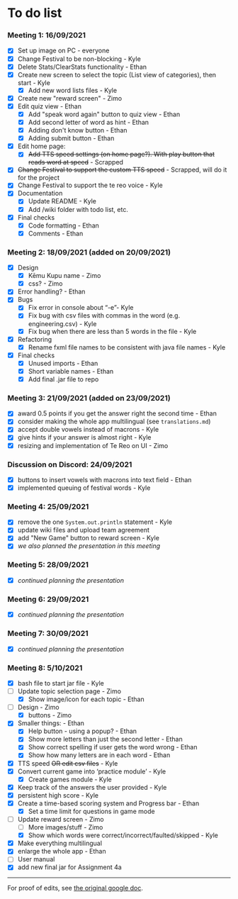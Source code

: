 # To do list

### Meeting 1: 16/09/2021

- [x] Set up image on PC - everyone
- [x] Change Festival to be non-blocking - Kyle
- [x] Delete Stats/ClearStats functionality - Ethan
- [x] Create new screen to select the topic (List view of categories), then start - Kyle
  - [x] Add new word lists files - Kyle
- [x] Create new "reward screen" - Zimo
- [x] Edit quiz view - Ethan
  - [x] Add "speak word again" button to quiz view - Ethan
  - [x] Add second letter of word as hint - Ethan
  - [x] Adding don't know button - Ethan
  - [x] Adding submit button - Ethan
- [x] Edit home page:
  - [x] ~~Add TTS speed settings (on home page?). With play button that reads word at speed~~ - Scrapped
- [x] ~~Change Festival to support the custom TTS speed~~ - Scrapped, will do it for the project
- [x] Change Festival to support the te reo voice - Kyle
- [x] Documentation
  - [x] Update README - Kyle
  - [x] Add /wiki folder with todo list, etc.
- [x] Final checks
  - [x] Code formatting - Ethan
  - [x] Comments - Ethan

### Meeting 2: 18/09/2021 (added on 20/09/2021)

- [x] Design
  - [x] Kēmu Kupu name - Zimo
  - [x] css? - Zimo
- [x] Error handling? - Ethan
- [x] Bugs
  - [x] Fix error in console about “-e”- Kyle
  - [x] Fix bug with csv files with commas in the word (e.g. engineering.csv) - Kyle
  - [x] Fix bug when there are less than 5 words in the file - Kyle
- [x] Refactoring
  - [x] Rename fxml file names to be consistent with java file names - Kyle
- [x] Final checks
  - [x] Unused imports - Ethan
  - [x] Short variable names - Ethan
  - [x] Add final .jar file to repo

### Meeting 3: 21/09/2021 (added on 23/09/2021)

- [x] award 0.5 points if you get the answer right the second time - Ethan
- [x] consider making the whole app multilingual (see `translations.md`)
- [x] accept double vowels instead of macrons - Kyle
- [x] give hints if your answer is almost right - Kyle
- [x] resizing and implementation of Te Reo on UI - Zimo

### Discussion on Discord: 24/09/2021

- [x] buttons to insert vowels with macrons into text field - Ethan
- [x] implemented queuing of festival words - Kyle

### Meeting 4: 25/09/2021

- [x] remove the one `System.out.println` statement - Kyle
- [x] update wiki files and upload team agreement
- [x] add "New Game" button to reward screen - Kyle
- [x] _we also planned the presentation in this meeting_

### Meeting 5: 28/09/2021

- [x] _continued planning the presentation_

### Meeting 6: 29/09/2021

- [x] _continued planning the presentation_

### Meeting 7: 30/09/2021

- [x] _continued planning the presentation_

### Meeting 8: 5/10/2021

- [x] bash file to start jar file - Kyle
- [ ] Update topic selection page - Zimo
  - [x] Show image/icon for each topic - Ethan
- [ ] Design - Zimo
  - [x] buttons - Zimo
- [x] Smaller things: - Ethan
  - [x] Help button - using a popup? - Ethan
  - [x] Show more letters than just the second letter - Ethan
  - [x] Show correct spelling if user gets the word wrong - Ethan
  - [x] Show how many letters are in each word - Ethan
- [x] TTS speed ~~OR edit csv files~~ - Kyle
- [x] Convert current game into ‘practice module’ - Kyle
  - [x] Create games module - Kyle
- [x] Keep track of the answers the user provided - Kyle
- [x] persistent high score - Kyle
- [x] Create a time-based scoring system and Progress bar - Ethan
  - [x] Set a time limit for questions in game mode
- [ ] Update reward screen - Zimo
  - [ ] More images/stuff - Zimo
  - [x] Show which words were correct/incorrect/faulted/skipped - Kyle
- [x] Make everything multilingual
- [x] enlarge the whole app - Ethan
- [ ] User manual
- [x] add new final jar for Assignment 4a

---

For proof of edits, see [the original google doc](https://docs.google.com/document/d/1aegnmFmoExPen6VH4ZZ35DU_kPfrHIygAGg9Vwp8C8w/edit?usp=sharing).
